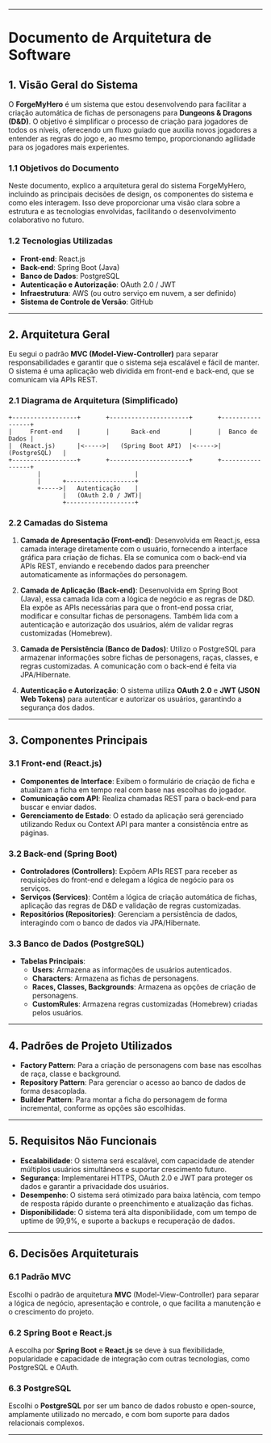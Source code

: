 
---

# Documento de Arquitetura de Software

## 1. Visão Geral do Sistema
O **ForgeMyHero** é um sistema que estou desenvolvendo para facilitar a criação automática de fichas de personagens para **Dungeons & Dragons (D&D)**. O objetivo é simplificar o processo de criação para jogadores de todos os níveis, oferecendo um fluxo guiado que auxilia novos jogadores a entender as regras do jogo e, ao mesmo tempo, proporcionando agilidade para os jogadores mais experientes.

### 1.1 Objetivos do Documento
Neste documento, explico a arquitetura geral do sistema ForgeMyHero, incluindo as principais decisões de design, os componentes do sistema e como eles interagem. Isso deve proporcionar uma visão clara sobre a estrutura e as tecnologias envolvidas, facilitando o desenvolvimento colaborativo no futuro.

### 1.2 Tecnologias Utilizadas
- **Front-end**: React.js
- **Back-end**: Spring Boot (Java)
- **Banco de Dados**: PostgreSQL
- **Autenticação e Autorização**: OAuth 2.0 / JWT
- **Infraestrutura**: AWS (ou outro serviço em nuvem, a ser definido)
- **Sistema de Controle de Versão**: GitHub

---

## 2. Arquitetura Geral
Eu segui o padrão **MVC (Model-View-Controller)** para separar responsabilidades e garantir que o sistema seja escalável e fácil de manter. O sistema é uma aplicação web dividida em front-end e back-end, que se comunicam via APIs REST.

### 2.1 Diagrama de Arquitetura (Simplificado)

```plaintext
+------------------+       +----------------------+       +-----------------+
|     Front-end    |       |      Back-end        |       |  Banco de Dados |
|  (React.js)      |<----->|   (Spring Boot API)  |<----->|   (PostgreSQL)   |
+------------------+       +----------------------+       +-----------------+
        |                          |
        |      +-------------------+
        +----->|   Autenticação    |
               |   (OAuth 2.0 / JWT)|
               +-------------------+
```

### 2.2 Camadas do Sistema
1. **Camada de Apresentação (Front-end)**: Desenvolvida em React.js, essa camada interage diretamente com o usuário, fornecendo a interface gráfica para criação de fichas. Ela se comunica com o back-end via APIs REST, enviando e recebendo dados para preencher automaticamente as informações do personagem.

2. **Camada de Aplicação (Back-end)**: Desenvolvida em Spring Boot (Java), essa camada lida com a lógica de negócio e as regras de D&D. Ela expõe as APIs necessárias para que o front-end possa criar, modificar e consultar fichas de personagens. Também lida com a autenticação e autorização dos usuários, além de validar regras customizadas (Homebrew).

3. **Camada de Persistência (Banco de Dados)**: Utilizo o PostgreSQL para armazenar informações sobre fichas de personagens, raças, classes, e regras customizadas. A comunicação com o back-end é feita via JPA/Hibernate.

4. **Autenticação e Autorização**: O sistema utiliza **OAuth 2.0** e **JWT (JSON Web Tokens)** para autenticar e autorizar os usuários, garantindo a segurança dos dados.

---

## 3. Componentes Principais

### 3.1 Front-end (React.js)
- **Componentes de Interface**: Exibem o formulário de criação de ficha e atualizam a ficha em tempo real com base nas escolhas do jogador.
- **Comunicação com API**: Realiza chamadas REST para o back-end para buscar e enviar dados.
- **Gerenciamento de Estado**: O estado da aplicação será gerenciado utilizando Redux ou Context API para manter a consistência entre as páginas.

### 3.2 Back-end (Spring Boot)
- **Controladores (Controllers)**: Expõem APIs REST para receber as requisições do front-end e delegam a lógica de negócio para os serviços.
- **Serviços (Services)**: Contêm a lógica de criação automática de fichas, aplicação das regras de D&D e validação de regras customizadas.
- **Repositórios (Repositories)**: Gerenciam a persistência de dados, interagindo com o banco de dados via JPA/Hibernate.

### 3.3 Banco de Dados (PostgreSQL)
- **Tabelas Principais**:
  - **Users**: Armazena as informações de usuários autenticados.
  - **Characters**: Armazena as fichas de personagens.
  - **Races, Classes, Backgrounds**: Armazena as opções de criação de personagens.
  - **CustomRules**: Armazena regras customizadas (Homebrew) criadas pelos usuários.

---

## 4. Padrões de Projeto Utilizados

- **Factory Pattern**: Para a criação de personagens com base nas escolhas de raça, classe e background.
- **Repository Pattern**: Para gerenciar o acesso ao banco de dados de forma desacoplada.
- **Builder Pattern**: Para montar a ficha do personagem de forma incremental, conforme as opções são escolhidas.

---

## 5. Requisitos Não Funcionais

- **Escalabilidade**: O sistema será escalável, com capacidade de atender múltiplos usuários simultâneos e suportar crescimento futuro.
- **Segurança**: Implementarei HTTPS, OAuth 2.0 e JWT para proteger os dados e garantir a privacidade dos usuários.
- **Desempenho**: O sistema será otimizado para baixa latência, com tempo de resposta rápido durante o preenchimento e atualização das fichas.
- **Disponibilidade**: O sistema terá alta disponibilidade, com um tempo de uptime de 99,9%, e suporte a backups e recuperação de dados.

---

## 6. Decisões Arquiteturais

### 6.1 Padrão MVC
Escolhi o padrão de arquitetura **MVC** (Model-View-Controller) para separar a lógica de negócio, apresentação e controle, o que facilita a manutenção e o crescimento do projeto.

### 6.2 Spring Boot e React.js
A escolha por **Spring Boot** e **React.js** se deve à sua flexibilidade, popularidade e capacidade de integração com outras tecnologias, como PostgreSQL e OAuth.

### 6.3 PostgreSQL
Escolhi o **PostgreSQL** por ser um banco de dados robusto e open-source, amplamente utilizado no mercado, e com bom suporte para dados relacionais complexos.

---
